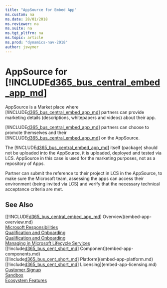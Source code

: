 ```yaml
---
title: "AppSource for Embed App"
ms.custom: na
ms.date: 28/01/2018
ms.reviewer: na
ms.suite: na
ms.tgt_pltfrm: na
ms.topic: article
ms.prod: "dynamics-nav-2018"
author: jswymer
---
```

# AppSource for [!INCLUDE[d365_bus_central_embed_app_md](../developer/includes/d365_bus_central_embed_app_md.md)]
  
AppSource is a Market place where [!INCLUDE[d365_bus_central_embed_app_md](../developer/includes/d365_bus_central_embed_app_md.md)] partners can provide marketing details (descriptions, whitepapers and videos) about their app.

[!INCLUDE[d365_bus_central_embed_app_md](../developer/includes/d365_bus_central_embed_app_md.md)] partners can choose to promote themselves and their [!INCLUDE[d365_bus_central_embed_app_md](../developer/includes/d365_bus_central_embed_app_md.md)] on the AppSource.

The [!INCLUDE[d365_bus_central_embed_app_md](../developer/includes/d365_bus_central_embed_app_md.md)] itself (package) should not be uploaded into the AppSource, it is uploaded, deployed and tested via LCS. AppSource in this case is used for the marketing purposes, not as a repository of Apps.
  
Partner can submit the reference to their project in LCS in the AppSource, to make sure the Microsoft team, assessing the apps can access their environment (being invited via LCS) and verify that the necessary technical acceptance criteria are met. 

## See Also  
[[!INCLUDE[d365_bus_central_embed_app_md](../developer/includes/d365_bus_central_embed_app_md.md)] Overview](embed-app-overview.md)  
[Microsoft Responsibilities](embed-app-microsoft-responsibilities.md)   
[Qualification and Onboarding](embed-app-qualifications-onboarding.md)  
[Qualification and Onboarding](embed-app-qualifications-onboarding.md)  
[Managing in Microsoft Lifecycle Services](embed-app-lifecycle-services.md)  
[[!include[d365_bus_cent_short_md](../developer/includes/d365_bus_cent_short_md.md)] Component](embed-app-components.md)  
[[!include[d365_bus_cent_short_md](../developer/includes/d365_bus_cent_short_md.md)] Platform](embed-app-platform.md)  
[[!include[d365_bus_cent_short_md](../developer/includes/d365_bus_cent_short_md.md)] Licensing](embed-app-licensing.md)  
[Customer Signup](embed-app-customer-signup.md)  
[Sandbox](embed-app-sandbox.md)  
[Ecosystem Features](embed-app-ecosystem.md)  


